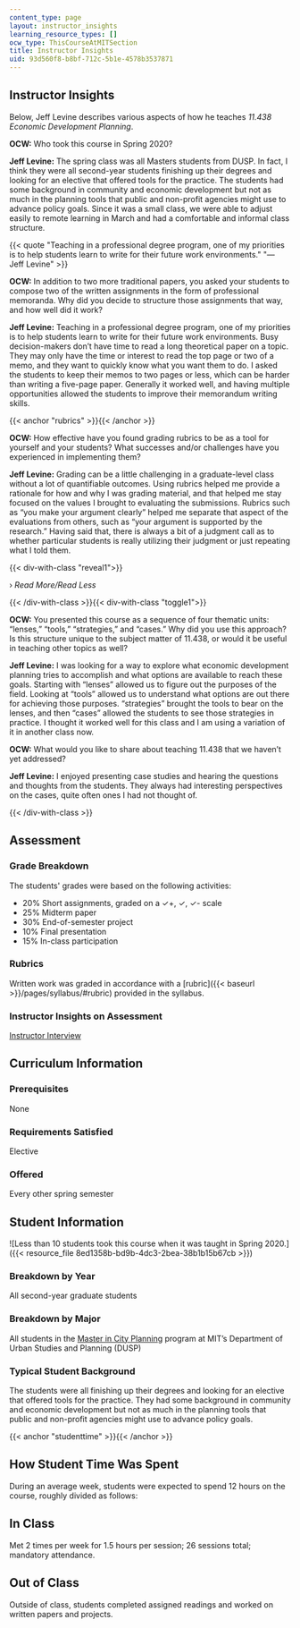 ```yaml
---
content_type: page
layout: instructor_insights
learning_resource_types: []
ocw_type: ThisCourseAtMITSection
title: Instructor Insights
uid: 93d560f8-b8bf-712c-5b1e-4578b3537871
---
```


Instructor Insights
-------------------

Below, Jeff Levine describes various aspects of how he teaches _11.438 Economic Development Planning_.

**OCW:** Who took this course in Spring 2020?

**Jeff Levine:** The spring class was all Masters students from DUSP. In fact, I think they were all second-year students finishing up their degrees and looking for an elective that offered tools for the practice. The students had some background in community and economic development but not as much in the planning tools that public and non-profit agencies might use to advance policy goals. Since it was a small class, we were able to adjust easily to remote learning in March and had a comfortable and informal class structure.

{{< quote "Teaching in a professional degree program, one of my priorities is to help students learn to write for their future work environments." "— Jeff Levine" >}}

**OCW:** In addition to two more traditional papers, you asked your students to compose two of the written assignments in the form of professional memoranda. Why did you decide to structure those assignments that way, and how well did it work?

**Jeff Levine:** Teaching in a professional degree program, one of my priorities is to help students learn to write for their future work environments. Busy decision-makers don’t have time to read a long theoretical paper on a topic. They may only have the time or interest to read the top page or two of a memo, and they want to quickly know what you want them to do. I asked the students to keep their memos to two pages or less, which can be harder than writing a five-page paper. Generally it worked well, and having multiple opportunities allowed the students to improve their memorandum writing skills.

{{< anchor "rubrics" >}}{{< /anchor >}}

**OCW:** How effective have you found grading rubrics to be as a tool for yourself and your students? What successes and/or challenges have you experienced in implementing them?

**Jeff Levine:** Grading can be a little challenging in a graduate-level class without a lot of quantifiable outcomes. Using rubrics helped me provide a rationale for how and why I was grading material, and that helped me stay focused on the values I brought to evaluating the submissions. Rubrics such as “you make your argument clearly” helped me separate that aspect of the evaluations from others, such as “your argument is supported by the research.” Having said that, there is always a bit of a judgment call as to whether particular students is really utilizing their judgment or just repeating what I told them.

{{< div-with-class "reveal1">}}

› _Read More/Read Less_

{{< /div-with-class >}}{{< div-with-class "toggle1">}}

**OCW:** You presented this course as a sequence of four thematic units: “lenses,” “tools,” “strategies,” and “cases.” Why did you use this approach? Is this structure unique to the subject matter of 11.438, or would it be useful in teaching other topics as well?

**Jeff Levine:** I was looking for a way to explore what economic development planning tries to accomplish and what options are available to reach these goals. Starting with “lenses” allowed us to figure out the purposes of the field. Looking at “tools” allowed us to understand what options are out there for achieving those purposes. “strategies” brought the tools to bear on the lenses, and then “cases” allowed the students to see those strategies in practice. I thought it worked well for this class and I am using a variation of it in another class now.

**OCW:** What would you like to share about teaching 11.438 that we haven’t yet addressed?

**Jeff Levine:** I enjoyed presenting case studies and hearing the questions and thoughts from the students. They always had interesting perspectives on the cases, quite often ones I had not thought of.

{{< /div-with-class >}}

Assessment
----------

### Grade Breakdown

The students' grades were based on the following activities:

- 20% Short assignments, graded on a ✓+, ✓, ✓- scale
- 25% Midterm paper
- 30% End-of-semester project
- 10% Final presentation
- 15% In-class participation

### Rubrics

Written work was graded in accordance with a [rubric]({{< baseurl >}}/pages/syllabus/#rubric) provided in the syllabus.

### Instructor Insights on Assessment

[Instructor Interview](./#rubrics)

Curriculum Information
----------------------

### Prerequisites

None

### Requirements Satisfied

Elective

### Offered

Every other spring semester

Student Information
-------------------

![Less than 10 students took this course when it was taught in Spring 2020.]({{< resource_file 8ed1358b-bd9b-4dc3-2bea-38b1b15b67cb >}})

### Breakdown by Year

All second-year graduate students

### Breakdown by Major

All students in the [Master in City Planning](https://dusp.mit.edu/degrees/masters) program at MIT’s Department of Urban Studies and Planning (DUSP)

### Typical Student Background

The students were all finishing up their degrees and looking for an elective that offered tools for the practice. They had some background in community and economic development but not as much in the planning tools that public and non-profit agencies might use to advance policy goals.

{{< anchor "studenttime" >}}{{< /anchor >}}

How Student Time Was Spent
--------------------------

During an average week, students were expected to spend 12 hours on the course, roughly divided as follows:

In Class
--------

Met 2 times per week for 1.5 hours per session; 26 sessions total; mandatory attendance.

Out of Class
------------

Outside of class, students completed assigned readings and worked on written papers and projects.